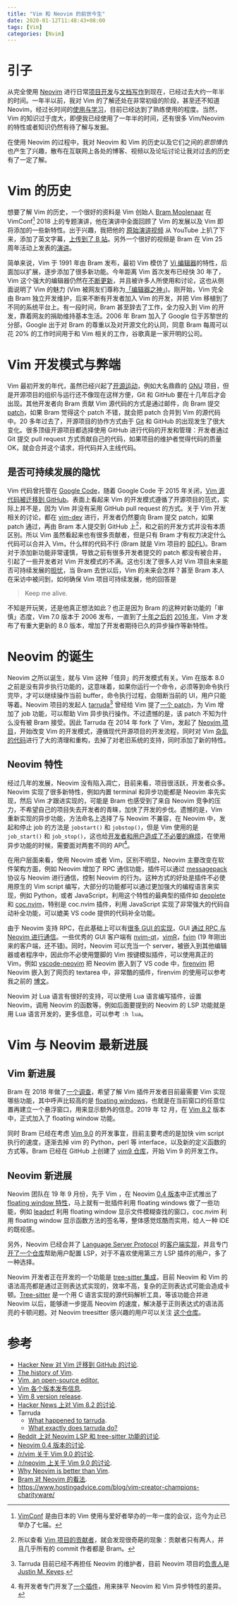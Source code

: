 ```yaml
---
title: "Vim 和 Neovim 的前世今生"
date: 2020-01-12T11:48:43+08:00
tags: [Vim]
categories: [Nvim]
---
```


# 引子

从完全使用 [Neovim](https://neovim.io/) 进行日常[项目开发](https://jdhao.github.io/2018/12/24/centos_nvim_install_use_guide_en/)与[文档写作](https://jdhao.github.io/2019/01/15/markdown_edit_preview_nvim/)到现在，已经过去大约一年半的时间。一年半以前，我对 Vim 的了解还处在非常初级的阶段，甚至还不知道 Neovim，经过长时间的[使用与学习](https://jdhao.github.io/categories/Nvim/)，目前已经达到了熟练使用的程度。当然，Vim 的知识过于庞大，即便我已经使用了一年半的时间，还有很多 Vim/Neovim 的特性或者知识仍然有待了解与发掘。

在使用 Neovim 的过程中，我对 Neovim 和 Vim 的历史以及它们之间的*恩怨情仇*也产生了兴趣，散布在互联网上各处的博客、视频以及论坛讨论让我对过去的历史有了一定了解。

<!--more-->

# Vim 的历史

想要了解 Vim 的历史，一个很好的资料是 Vim 创始人 [Bram Moolenaar](https://en.wikipedia.org/wiki/Bram_Moolenaar) 在 VimConf[^4] 2018 上的专题演讲，他在演讲中全面回顾了 Vim 的发展以及 Vim 即将添加的一些新特性。出于兴趣，我把他的 [原始演讲视频](https://www.youtube.com/watch?v=ES1L2SPgIDI) 从 YouTube 上扒了下来，添加了英文字幕，[上传到了 B 站](https://www.bilibili.com/video/av79242778)。另外一个很好的视频是 Bram 在 Vim 25 周年活动上发表的[演讲](https://www.youtube.com/watch?v=ayc_qpB-93o)。

简单来说，Vim 于 1991 年由 Bram 发布，最初 Vim 模仿了 [Vi 编辑器](https://en.wikipedia.org/wiki/Vi)的特性，后面加以扩展，逐步添加了很多新功能。今年距离 Vim 首次发布已经快 30 年了，Vim 这个强大的编辑器仍然在[不断更新](https://github.com/vim/vim/commits/master)，并且被许多人所使用和讨论，这也从侧面说明了 Vim 的魅力 (Vim 被网友们尊称为[「编辑器之神」](https://www.google.com/search?q=vim+%E7%BC%96%E8%BE%91%E5%99%A8%E4%B9%8B%E7%A5%9E&oq=vim+%E7%BC%96%E8%BE%91%E5%99%A8%E4%B9%8B%E7%A5%9E&aqs=chrome..69i57.8927j0j4&sourceid=chrome&ie=UTF-8))。刚开始，Vim 完全由 Bram 独立开发维护，后来不断有开发者加入 Vim 的开发，并把 Vim 移植到了不同的系统平台上。有一段时间，Bram 甚至辞去了工作，全力投入到 Vim 的开发，靠着网友的捐助维持基本生活。2006 年 Bram 加入了 Google 位于苏黎世的分部，Google 出于对 Bram 的尊重以及对开源文化的认同，同意 Bram 每周可以花 20\% 的工作时间用于和 Vim 相关的工作，谷歌真是一家开明的公司。

# Vim 开发模式与弊端

Vim 最初开发的年代，虽然已经兴起了[开源运动](https://en.wikipedia.org/wiki/Open-source-software_movement)，例如大名鼎鼎的 [GNU](https://en.wikipedia.org/wiki/GNU) 项目，但是开源项目的组织与运行还不像现在这样方便，Git 和 GitHub 要在十几年后才会出现。其他开发者向 Bram 贡献 Vim 源代码的方式是通过邮件，向 Bram 提交 [patch](https://en.wikipedia.org/wiki/Patch_(computing))，如果 Bram 觉得这个 patch 不错，就会把 patch 合并到 Vim 的源代码中。20 多年过去了，开源项目的协作方式由于 [Git](https://git-scm.com/) 和 GitHub 的出现发生了很大变化。很多顶级开源项目都选择使用 GitHub 进行代码的开发和管理：开发者通过 Git 提交 pull request 方式贡献自己的代码，如果项目的维护者觉得代码的质量 OK，就会合并这个请求，将代码并入主线代码。

## 是否可持续发展的隐忧

Vim 代码曾托管在 [Google Code](https://code.google.com/archive/)，随着 Google Code 于 2015 年关闭，[Vim 源代码被迁移到 GitHub](https://www.vim.org/movetogithub.php)。表面上看起来 Vim 的开发模式遵循了开源项目的范式，实际上并不是，因为 Vim 并没有采用 GitHub pull request 的方式。关于 Vim 开发相关的讨论，都在 [vim-dev](https://groups.google.com/forum/#!forum/vim_dev) 进行，开发者仍然要向 Bram 提交 patch，如果 patch 通过，再由 Bram 本人提交到 GitHub 上[^3]，和之前的开发方式并没有本质区别。所以 Vim 虽然看起来也有很多贡献者，但是只有 Bram 才有权力决定什么代码可以合并入 Vim，什么样的代码不行 (Bram 就是 Vim 项目的 [BDFL](https://en.wikipedia.org/wiki/Benevolent_dictator_for_life))。Bram 对于添加新功能非常谨慎，导致之前有很多开发者提交的 patch 都没有被合并，引起了一些开发者对 Vim 开发模式的不满。这也引发了很多人对 Vim 项目未来能否可持续发展的[担忧](https://joshtronic.com/2018/08/12/will-vim-die-with-bram-moolenaar/)，当 Bram 去世以后，Vim 的未来会怎样？甚至 Bram 本人在采访中被问到，如何确保 Vim 项目可持续发展，他的回答是

> Keep me alive.

不知是开玩笑，还是他真正想法如此？也正是因为 Bram 的这种对新功能的「审慎」态度，Vim 7.0 版本于 2006 发布，一直到了[十年之后的](https://github.com/vim/vim/commit/bb76f24af2010943387ce696a7092175b4ecccf2) [2016 年](https://www.linuxbabe.com/vim/install-vim-8-0-debian-ubuntu-linux-mint-fedora-centos-arch-linux)，Vim 才发布了有重大更新的 8.0 版本，增加了开发者期待已久的异步操作等新特性。

# Neovim 的诞生

Neovim 之所以诞生，就与 Vim 这种「怪异」的开发模式有关。Vim 在版本 8.0 之前是没有异步执行功能的，这意味着，如果你运行一个命令，必须等到命令执行完毕，才可以继续操作当前 buffer，命令执行过程，会阻断当前的 UI，用户只能等着。Neovim 项目的发起人 [tarruda](https://github.com/tarruda)[^1] 曾经给 Vim 提了[一个 patch](https://groups.google.com/forum/#!msg/vim_dev/QF7Bzh1YABU/02-YGr7_sCwJ)，为 Vim 增加了 job 功能，可以帮助 Vim 异步执行操作。不过遗憾的是，该 patch 不知为什么没有被 Bram 接受。因此 Tarruda 在 2014 年 fork 了 Vim，发起了 [Neovim 项目](https://github.com/neovim/neovim)，开始改变 Vim 的开发模式，遵循现代开源项目的开发流程，同时对 Vim [杂乱的代码](https://www.reddit.com/r/vim/comments/bc43nv/how_should_i_read_the_source_code_of_vim/)进行了大的清理和重构，去掉了对老旧系统的支持，同时添加了新的特性。

## Neovim 特性

经过几年的发展，Neovim 没有陷入凋亡，目前来看，项目很活跃，开发者众多。Neovim 实现了很多新特性，例如内置 terminal 和异步功能都是 Neovim 率先实现，然后 Vim 才跟进实现的，可能是 Bram 也感受到了来自 Neovim 竞争的压力，不希望自己的项目失去开发者的青睐，加快了开发的步伐。遗憾的是，Vim 重新实现的异步功能，方法命名上选择了与 Neovim 不兼容，在 Neovim 中，发起和停止 job 的方法是 `jobstart()` 和 `jobstop()`，但是 Vim 使用的是 `job_start()` 和 `job_stop()`，这也给[开发者和用户](https://github.com/vim/vim/issues/904)[造成了不必要的麻烦](https://github.com/neovim/neovim/issues/8547)，在使用异步功能的时候，需要面对两套不同的 API[^2]。

在用户层面来看，使用 Neovim 或者 Vim，区别不明显，Neovim 主要改变在软件架构方面，例如 Neovim 增加了 RPC 通信功能，插件可以通过 [messagepack](https://neovim.io/doc/user/api.html#API) 协议与 Neovim 进行通信，控制 Neovim 的行为。这种方式的好处是插件不必使用原生的 Vim script 编写，大部分的功能都可以通过更加强大的编程语言来实现，例如 Python，或者 JavaScript，利用这个特性的最典型的插件如 [deoplete](https://github.com/Shougo/deoplete.nvim) 和 [coc.nvim](https://github.com/neoclide/coc.nvim)，特别是 coc.nvim 插件，利用 JavaScript 实现了非常强大的代码自动补全功能，可以媲美 VS code 提供的代码补全功能。

由于 Neovim 支持 RPC，在此基础上可以有[很多 GUI 的实现](https://github.com/neovim/neovim/wiki/Related-projects#gui)，GUI [通过 RPC 与 Neovim 进行通信](https://neovim.io/doc/user/ui.html#UI)。一些优秀的 GUI 客户端有 [nvim-qt](https://github.com/equalsraf/neovim-qt)，[vimR](https://github.com/qvacua/vimr)，[fvim](https://github.com/yatli/fvim) (19 年刚出来的客户端，还不错)。同时，Neovim 可以充当一个 server，被嵌入到其他编辑器或者程序中，因此你不必使用蹩脚的 Vim 按键模拟插件，可以使用真正的 Vim，例如 [vscode-neovim](https://marketplace.visualstudio.com/items?itemName=asvetliakov.vscode-neovim) 把 Neovim 嵌入到了 VS code 中，[firenvim](https://github.com/glacambre/firenvim) 把 Neovim 嵌入到了网页的 textarea 中，非常酷的插件，firenvim 的使用可以参考我之前的 [博文](https://jdhao.github.io/2020/01/01/firenvim_nvim_inside_browser/)。

Neovim 对 Lua 语言有很好的支持，可以使用 Lua 语言编写插件，设置 Neovim，调用 Neovim 的函数等，例如后面要提到的 Neovim 的 LSP 功能就是用 Lua 语言开发的，更多信息，可以参考 `:h lua`。

# Vim 与 Neovim 最新进展

## Vim 新进展

Bram 在 2018 年做了[一个调查](https://github.com/vim/vim/issues/3573)，希望了解 Vim 插件开发者目前最需要 Vim 实现哪些功能，其中呼声比较高的是 [floating windows](https://github.com/vim/vim/issues/3573#issuecomment-433731148)，也就是在当前窗口的任意位置再建立一个悬浮窗口，用来显示额外的信息。2019 年 12 月，在 [Vim 8.2](https://www.vim.org/vim-8.2-released.php) 版本中，正式加入了 floating window 功能。

同时 Bram 已经在考虑 [Vim 9.0](https://groups.google.com/forum/#!topic/vim_dev/__gARXMigYE) 的开发事宜，目前主要考虑的是加快 vim script 执行的速度，逐渐去掉 vim 的 Python，perl 等 interface，以及新的定义函数的方式等。Bram 已经在 GitHub 上创建了 [vim9 仓库](https://github.com/brammool/vim9)，开始 Vim 9 的开发工作。

## Neovim 新进展

Neovim 团队在 19 年 9 月份，先于 Vim ，在 Neovim [0.4 版本](https://github.com/neovim/neovim/commit/e2cc5fe09d98ce1ccaaa666a835c896805ccc196)中正式推出了 [floating window 特性](https://github.com/neovim/neovim/pull/6619)，马上就有一批插件利用 floating windows 做了一些功能，例如 [leaderf](https://github.com/Yggdroot/LeaderF) 利用 floating window 显示文件模糊查找的窗口，coc.nvim 利用 floating window 显示函数方法的签名等，整体感觉炫酷而实用，给人一种 IDE 的既视感。

另外，Neovim 已经合并了 [Language Server Protocol](https://microsoft.github.io/language-server-protocol/) 的[客户端实现](https://github.com/neovim/neovim/issues/5522)，并且专门[开了一个仓库](https://github.com/neovim/nvim-lspconfig)帮助用户配置 LSP，对于不喜欢使用第三方 LSP 插件的用户，多了一种选择。

Neovim 开发者正在开发的一个功能是 [tree-sitter 集成](https://github.com/neovim/neovim/pull/9219)，目前 Neovim 和 Vim 的语法高亮都是通过正则表达式实现的，效率不高，复杂的正则表达式可能会造成卡顿。[Tree-sitter](https://github.com/tree-sitter/tree-sitter) 是一个用 C 语言实现的源代码解析工具，等该功能合并进 Neovim 以后，能够进一步提高 Neovim 的速度，解决基于正则表达式的语法高亮的卡顿问题。对 Neovim treesitter 感兴趣的用户可以关注 [这个仓库](https://github.com/nvim-treesitter/nvim-treesitter)。

# 参考

+ [Hacker New 对 Vim 迁移到 GitHub 的讨论](https://news.ycombinator.com/item?id=9263193).
+ [The history of Vim](https://www.youtube.com/watch?v=yv6KAzRPHkc).
+ [Vim, an open-source editor.](http://www.free-soft.org/FSM/english/issue01/vim.html)
+ [Vim 各个版本发布信息](https://github.com/vim/vim-history).
+ [Vim 8 version release](https://lwn.net/Articles/713114/).
+ [Hacker News 上对 Vim 8.2 的讨论](https://news.ycombinator.com/item?id=21772223).
+ Tarruda
    + [What happened to tarruda](https://www.reddit.com/r/neovim/comments/85vj86/what_happened_to_tarruda/).
    + [What exactly does tarruda do?](https://www.reddit.com/r/neovim/comments/3knzem/what_exactly_does_tarruda_do/)
+ [Reddit 上对 Neovim LSP 和 tree-sitter 功能的讨论](https://www.reddit.com/r/neovim/comments/b2tc1g/what_i_am_looking_forward_to_builtin_lsp/).
+ [Neovim 0.4 版本的讨论](https://www.reddit.com/r/vim/comments/d4xjuv/neovim_v040_released_multigrid_floating_windows/).
+ [/r/vim 关于 Vim 9.0 的讨论](https://www.reddit.com/r/vim/comments/ebz0cj/vim_9/).
+ [/r/neovim 上关于 Vim 9.0 的讨论](https://www.reddit.com/r/neovim/comments/ebz0p1/vim_9/).
+ [Why Neovim is better than Vim](https://geoff.greer.fm/2015/01/15/why-neovim-is-better-than-vim/).
+ [Bram 对 Neovim 的看法](https://groups.google.com/forum/#!searchin/vim_dev/neovim/vim_dev/x0BF9Y0Uby8/Xse9Bvyza0AJ).
+ https://www.hostingadvice.com/blog/vim-creator-champions-charityware/

[^1]: Tarruda 目前已经不再担任 Neovim 的维护者，目前 Neovim 项目的[负责人](https://gitter.im/neovim/neovim?at=5588a8951c3ba5ef5bff811a)是 [Justin M. Keyes](https://github.com/justinmk).
[^2]: 有开发者专门开发了[一个插件](https://github.com/prabirshrestha/async.vim)，用来抹平 Neovim 和 Vim 异步特性的差异。
[^3]: 所以查看 [Vim 项目的贡献者](https://github.com/vim/vim/graphs/contributors)，就会发现很奇葩的现象：贡献者只有两人，并且几乎所有的 commit 作者都是 Bram。
[^4]: [VimConf](https://vimconf.org/) 是由日本的 Vim 使用与爱好者举办的一年一度的会议，迄今为止已举办了七届。
